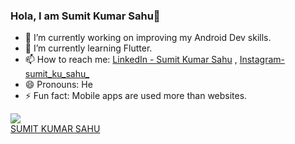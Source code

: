 ### Hola, I am Sumit Kumar Sahu👋

- 🔭 I’m currently working on improving my Android Dev skills.
- 🌱 I’m currently learning Flutter.
- 📫 How to reach me: [LinkedIn - Sumit Kumar Sahu](https://www.linkedin.com/in/sumit-kumar-sahu-b97675196/) , [Instagram-sumit_ku_sahu_](https://www.instagram.com/sumit_ku_sahu_/)
- 😄 Pronouns: He
- ⚡ Fun fact: Mobile apps are used more than websites.

<img src="https://github-readme-stats.vercel.app/api?username=SumitKuSahu&&show_icons=true&title_color=00303f&icon_color=025955&text_color=cdac81&bg_color=f5f4f4">
<div class="badge-base LI-profile-badge" data-locale="en_US" data-size="medium" data-theme="light" data-type="HORIZONTAL" data-vanity="sumit-kumar-sahu-b97675196" data-version="v1"><a class="badge-base__link LI-simple-link" href="https://in.linkedin.com/in/sumit-kumar-sahu-b97675196?trk=profile-badge">SUMIT KUMAR SAHU</a></div>
              
